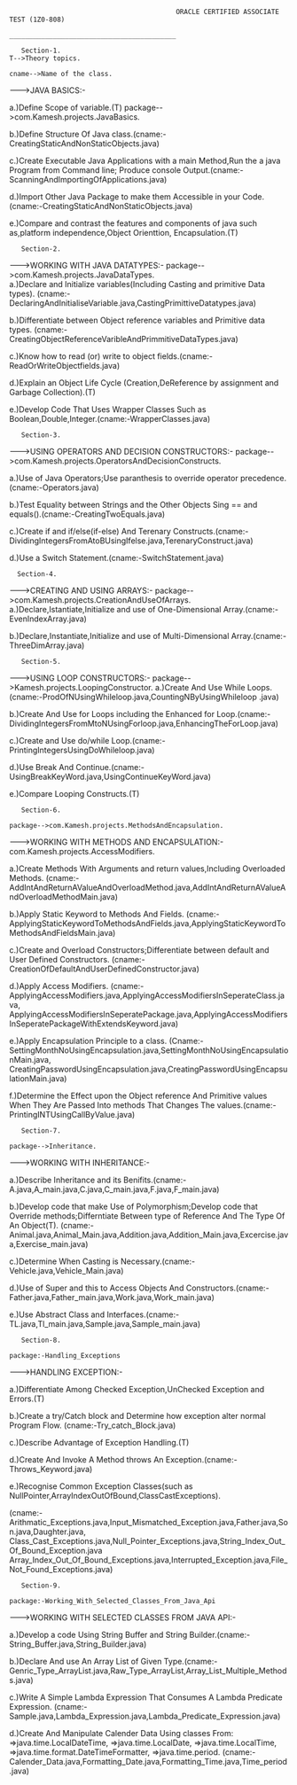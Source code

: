 
                                              ORACLE CERTIFIED ASSOCIATE TEST (1Z0-808)
                                              __________________________________________

       Section-1.                                                                                  T-->Theory topics.
                                                                                                   cname-->Name of the class.
--->JAVA BASICS:-   
                                               
a.)Define Scope of variable.(T)                                                                    package-->com.Kamesh.projects.JavaBasics.

b.)Define Structure Of Java class.(cname:-CreatingStaticAndNonStaticObjects.java)

c.)Create Executable Java Applications with a main Method,Run the a java Program from Command line;
   Produce console Output.(cname:-ScanningAndImportingOfApplications.java)

d.)Import Other Java Package to make them Accessible in your Code.
   (cname:-CreatingStaticAndNonStaticObjects.java)

e.)Compare and contrast the features and components of java such as,platform independence,Object Orienttion,
   Encapsulation.(T)


       Section-2.

--->WORKING WITH JAVA DATATYPES:- 
                                                                                                   package-->com.Kamesh.projects.JavaDataTypes.       
a.)Declare and Initialize variables(Including Casting and primitive Data types).
   (cname:-DeclaringAndInitialiseVariable.java,CastingPrimittiveDatatypes.java)

b.)Differentiate between Object reference variables and Primitive data types.
   (cname:-CreatingObjectReferenceVaribleAndPrimmitiveDataTypes.java)

c.)Know how to read (or) write to object fields.(cname:-ReadOrWriteObjectfields.java)

d.)Explain an Object Life Cycle (Creation,DeReference by assignment and Garbage Collection).(T)

e.)Develop Code That Uses Wrapper Classes Such as Boolean,Double,Integer.(cname:-WrapperClasses.java)

       
       Section-3.
                                                                                                             
--->USING OPERATORS AND DECISION CONSTRUCTORS:-                                            package-->com.Kamesh.projects.OperatorsAndDecisionConstructs.                                                                      
                                                                      
a.)Use of Java Operators;Use paranthesis to override operator precedence.(cname:-Operators.java)

b.)Test Equality between Strings and the Other Objects Sing == and equals().(cname:-CreatingTwoEquals.java)

c.)Create if and if/else(if-else) And Terenary Constructs.(cname:-DividingIntegersFromAtoBUsingIfelse.java,TerenaryConstruct.java)

d.)Use a Switch Statement.(cname:-SwitchStatement.java)


      Section-4.
                                                                                              
--->CREATING AND USING ARRAYS:-
                                                                                                   package-->com.Kamesh.projects.CreationAndUseOfArrays.
a.)Declare,Istantiate,Initialize and use of One-Dimensional Array.(cname:-EvenIndexArray.java) 

b.)Declare,Instantiate,Initialize and use of Multi-Dimensional Array.(cname:-ThreeDimArray.java)                                                                                    


       Section-5.
                                                                                                                                                
--->USING LOOP CONSTRUCTORS:-
                                                                                                   package-->Kamesh.projects.LoopingConstructor.
a.)Create And Use While Loops.(cname:-ProdOfNUsingWhileloop.java,CountingNByUsingWhileloop .java)

b.)Create And Use for Loops including the Enhanced for Loop.(cname:-DividingIntegersFromMtoNUsingForloop.java,EnhancingTheForLoop.java)

c.)Create and Use do/while Loop.(cname:-PrintingIntegersUsingDoWhileloop.java)   

d.)Use Break And Continue.(cname:-UsingBreakKeyWord.java,UsingContinueKeyWord.java)   

e.)Compare Looping Constructs.(T)


       Section-6.
                                                                                                   package-->com.Kamesh.projects.MethodsAndEncapsulation.
--->WORKING WITH METHODS AND ENCAPSULATION:-                                                                 com.Kamesh.projects.AccessModifiers.
                                                                                                                         
a.)Create Methods With Arguments and return values,Including Overloaded Methods.
   (cname:-AddIntAndReturnAValueAndOverloadMethod.java,AddIntAndReturnAValueAndOverloadMethodMain.java)       

b.)Apply Static Keyword to Methods And Fields.
   (cname:-ApplyingStaticKeywordToMethodsAndFields.java,ApplyingStaticKeywordToMethodsAndFieldsMain.java)   

c.)Create and Overload Constructors;Differentiate between default and User Defined Constructors.
   (cname:-CreationOfDefaultAndUserDefinedConstructor.java) 

d.)Apply Access Modifiers.
   (cname:-ApplyingAccessModifiers.java,ApplyingAccessModifiersInSeperateClass.java,
           ApplyingAccessModifiersInSeperatePackage.java,ApplyingAccessModifiersInSeperatePackageWithExtendsKeyword.java) 

e.)Apply Encapsulation Principle to a class.
   (Cname:-SettingMonthNoUsingEncapsulation.java,SettingMonthNoUsingEncapsulationMain.java,
    CreatingPasswordUsingEncapsulation.java,CreatingPasswordUsingEncapsulationMain.java)                                                                            

f.)Determine the Effect upon the Object reference And Primitive values When They Are Passed Into methods
   That Changes The values.(cname:-PrintingINTUsingCallByValue.java)


       Section-7.
                                                                                                              package-->Inheritance.                                                                                                                
--->WORKING WITH INHERITANCE:-                                                                                     
                                                                                                                        
a.)Describe Inheritance and its Benifits.(cname:-A.java,A_main.java,C.java,C_main.java,F.java,F_main.java)           
                                                                                                                        
b.)Develop code that make Use of Polymorphism;Develop code that Override methods;Differntiate Between type
   of Reference And The Type Of An Object(T).
   (cname:-Animal.java,Animal_Main.java,Addition.java,Addition_Main.java,Excercise.java,Exercise_main.java)

c.)Determine When Casting is Necessary.(cname:-Vehicle.java,Vehicle_Main.java)

d.)Use of Super and this to Access Objects And Constructors.(cname:-Father.java,Father_main.java,Work.java,Work_main.java)

e.)Use Abstract Class and Interfaces.(cname:-TL.java,Tl_main.java,Sample.java,Sample_main.java)


       Section-8.
                                                                                                               package:-Handling_Exceptions
--->HANDLING EXCEPTION:-

a.)Differentiate Among Checked Exception,UnChecked Exception and Errors.(T)

b.)Create a try/Catch block and Determine how exception alter normal Program Flow.
   (cname:-Try_catch_Block.java)

c.)Describe Advantage of Exception Handling.(T)

d.)Create And Invoke A Method throws An Exception.(cname:-Throws_Keyword.java)

e.)Recognise Common Exception Classes(such as NullPointer,ArrayIndexOutOfBound,ClassCastExceptions).

   (cname:-Arithmatic_Exceptions.java,Input_Mismatched_Exception.java,Father.java,Son.java,Daughter.java,
           Class_Cast_Exceptions.java,Null_Pointer_Exceptions.java,String_Index_Out_Of_Bound_Exception.java
           Array_Index_Out_Of_Bound_Exceptions.java,Interrupted_Exception.java,File_Not_Found_Exceptions.java)


       Section-9.
                                                                                                    package:-Working_With_Selected_Classes_From_Java_Api
--->WORKING WITH SELECTED CLASSES FROM JAVA API:-

a.)Develop a code Using String Buffer and String Builder.(cname:-String_Buffer.java,String_Builder.java)

b.)Declare And use An Array List of Given Type.(cname:-Genric_Type_ArrayList.java,Raw_Type_ArrayList,Array_List_Multiple_Methods.java)

c.)Write A Simple Lambda Expression That Consumes A Lambda Predicate Expression.
   (cname:-Sample.java,Lambda_Expression.java,Lambda_Predicate_Expression.java)

d.)Create And Manipulate Calender Data Using classes From:
     =>java.time.LocalDateTime,
     =>java.time.LocalDate,
     =>java.time.LocalTime,
     =>java.time.format.DateTimeFormatter,
     =>java.time.period.
   (cname:-Calender_Data.java,Formatting_Date.java,Formatting_Time.java,Time_period.java)